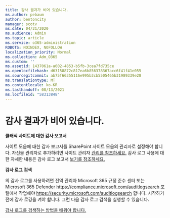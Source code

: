 ```yaml
---
title: 감사 결과가 비어 있습니다.
ms.author: pebaum
author: bentoncity
manager: scotv
ms.date: 04/21/2020
ms.audience: Admin
ms.topic: article
ms.service: o365-administration
ROBOTS: NOINDEX, NOFOLLOW
localization_priority: Normal
ms.collection: Adm_O365
ms.custom: ''
ms.assetid: 1437061a-a602-4853-b5fb-3cea7fd735ce
ms.openlocfilehash: d63158872c817ea6b856378367acc6f41f41e055
ms.sourcegitcommit: ab75f66355116e995b3cb5505465b31989339e28
ms.translationtype: MT
ms.contentlocale: ko-KR
ms.lasthandoff: 08/13/2021
ms.locfileid: "58313848"
---
```

# <a name="auditing-results-are-blank"></a>감사 결과가 비어 있습니다.

**클래식 사이트에 대한 감사 보고서**
  
사이트 모음에 대한 감사 보고서를 SharePoint 사이트 모음의 관리자로 설정해야 합니다. 자신을 관리자로 추가하려면 사이트 관리자 [관리를 참조하세요.](https://docs.microsoft.com/sharepoint/manage-site-collection-administrators) 감사 로그 사용에 대한 자세한 내용은 감사 로그 보고서 [보기를 참조하세요.](https://support.microsoft.com/office/view-audit-log-reports-b37c5869-1b47-4a82-a30d-ea20070fe527)
  
**감사 로그 검색**
  
의 감사 로그를 사용하려면 전역 관리자 Microsoft 365 규정 준수 센터 또는 Microsoft 365 Defender <https://compliance.microsoft.com/auditlogsearch> 포털에서 작업해야 <https://security.microsoft.com/auditlogsearch> 합니다. 시작하기 전에 감사 로깅을 켜야 합니다. 그런 다음 감사 로그 검색을 실행할 수 있습니다.
  
[감사 로그를 검색하는 방법을 배워야 합니다.](https://docs.microsoft.com/microsoft-365/compliance/search-the-audit-log-in-security-and-compliance#search-the-audit-log)
